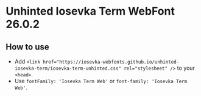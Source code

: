 # Unhinted Iosevka Term WebFont 26.0.2

## How to use

- Add `<link href="https://iosevka-webfonts.github.io/unhinted-iosevka-term/iosevka-term-unhinted.css" rel="stylesheet" />` to your `<head>`.
- Use `fontFamily: 'Iosevka Term Web'` or `font-family: 'Iosevka Term Web'`.
